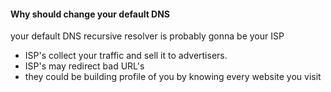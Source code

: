 #### Why should change your default DNS
your default DNS recursive resolver is probably gonna be your ISP 
- ISP's collect your traffic and sell it to advertisers.
- ISP's may redirect bad URL's
- they could be building profile of you by knowing every website you visit